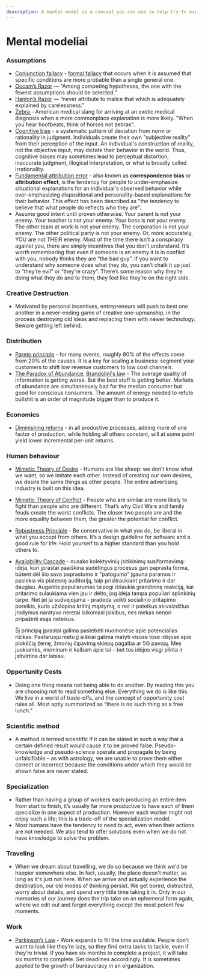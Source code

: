 ```yaml
---
description: A mental model is a concept you can use to help try to explain things
---
```


# Mental modeliai

### **A**ssumptions

* [Conjunction fallacy](https://www.wikiwand.com/en/Conjunction_fallacy) - [formal fallacy](https://www.wikiwand.com/en/Formal_fallacy) that occurs when it is assumed that specific conditions are more probable than a single general one.
* [Occam’s Razor](https://en.wikipedia.org/wiki/Occam%27s_razor) — “Among competing hypotheses, the one with the fewest assumptions should be selected.”
* [Hanlon’s Razor](https://www.wikiwand.com/en/Hanlon%27s_razor) — “never attribute to malice that which is adequately explained by carelessness.”
* [Zebra ](https://www.wikiwand.com/en/Zebra_%28medicine%29)- American medical slang for arriving at an exotic medical diagnosis when a more commonplace explanation is more likely. "When you hear hoofbeats, think of horses not zebras".
* [Cognitive bias](https://www.wikiwand.com/en/Cognitive_bias) - a systematic pattern of deviation from norm or rationality in judgment. Individuals create their own "subjective reality" from their perception of the input. An individual's construction of reality, not the objective input, may dictate their behavior in the world. Thus, cognitive biases may sometimes lead to perceptual distortion, inaccurate judgment, illogical interpretation, or what is broadly called irrationality.
* [Fundamental attribution error](https://www.wikiwand.com/en/Fundamental_attribution_error) - also known as **correspondence bias** or **attribution effect**, is the tendency for people to under-emphasize situational explanations for an individual's observed behavior while over-emphasizing dispositional and personality-based explanations for their behavior. This effect has been described as "the tendency to believe that what people do reflects who they are".
* Assume good intent until proven otherwise. Your parent is not your enemy. Your teacher is not your enemy. Your boss is not your enemy. The other team at work is not your enemy. The corporation is not your enemy. The other political party is not your enemy. Or, more accurately, YOU are not THEIR enemy. Most of the time there isn't a conspiracy against you, there are simply incentives that you don't understand.  It’s worth remembering that even if someone is an enemy it is in conflict with you, nobody thinks they are “the bad guy”. If you want to understand why someone does what they do, you can’t chalk it up just to “they’re evil” or “they’re crazy”. There’s some reason why they’re doing what they do and to them, they feel like they’re on the right side.

### Creative Destruction

* Motivated by personal incentives, entrepreneurs will push to best one another in a never-ending game of creative one-upmanship, in the process destroying old ideas and replacing them with newer technology. Beware getting left behind.

### Distribution

* [Pareto principle](https://www.wikiwand.com/en/Pareto_principle) - for many events, roughly 80% of the effects come from 20% of the causes. It is a key for scaling a business: segment your customers to shift low revenue customers to low cost channels.
* [The Paradox of Abundance](https://www.wikiwand.com/en/Resource_curse#:~:text=The%20resource%20curse%2C%20also%20known,countries%20with%20fewer%20natural%20resources.), [Brandolini's law](https://www.wikiwand.com/en/Brandolini%27s_law) - The average quality of information is getting worse. But the best stuff is getting better. Markets of abundance are simultaneously bad for the median consumer but good for conscious consumers. The amount of energy needed to refute bullshit is an order of magnitude bigger than to produce it.

### Economics

* [Diminishing returns](https://www.wikiwand.com/en/Diminishing_returns) - in all productive processes, adding more of one factor of production, while holding all others constant, will at some point yield lower incremental per-unit returns.

### Human behaviour

* [Mimetic Theory of Desire](https://www.wikiwand.com/en/Ren%C3%A9_Girard#/Mimetic_desire) - Humans are like sheep: we don’t know what we want, so we imitate each other. Instead of creating our own desires, we desire the same things as other people. The entire advertising industry is built on this idea. 
* [Mimetic Theory of Conflict](https://www.wikiwand.com/en/Ren%C3%A9_Girard) - People who are similar are more likely to fight than people who are different. That’s why Civil Wars and family feuds create the worst conflicts. The closer two people are and the more equality between them, the greater the potential for conflict.
* [Robustness Principle](https://www.wikiwand.com/en/Robustness_principle) - Be conservative in what you do, be liberal in what you accept from others. It’s a design guideline for software and a good rule for life: Hold yourself to a higher standard than you hold others to.
* [Availability Cascade](https://www.wikiwand.com/en/Availability_cascade) - nusako kolektyvinių įsitikinimų susiformavimą: idėja, kuri įprastai paaiškina sudėtingus procesus gan paprasta forma, būtent dėl šio savo paprastumo ir "patogumo" įgauna paramos ir pasiekia vis platesnę auditoriją, taip prisitraukiant pritarimo ir dar daugiau. Augantis populiarumas taipogi iššaukia grandininę reakciją, kai pritarimo sulaukiama vien jau ir dėlto, jog idėja tampa populiari aplinkinių tarpe. Net jei ja sudvejojama - pradeda veikti socialinio pritapimo poreikis, kuris užslopina kritinį mąstymą, o net ir pateikus akivaizdžius įrodymus naratyvo neretai laikomasi įsikibus, nes niekas nenori pripažinti esąs neteisus.

  Šį principą įprastai galima pastebėti nuomonėse apie potencialias rizikas. Pastaruoju metu jį aiškiai galima matyti visose tose idėjose apie plokščią žemę, žmonių čipavimą skiepų pagalba ar 5G pavojų. Mes juokiamės, meminam ir kalbam apie tai - bet tos idėjos visgi plinta ir įsitvirtina dar labiau.

### Opportunity Costs

* Doing one thing means not being able to do another. By reading this you are choosing not to read something else. Everything we do is like this. We live in a world of trade-offs, and the concept of opportunity cost rules all. Most aptly summarized as “there is no such thing as a free lunch.”

### Scientific method

* A method is termed scientific if it can be stated in such a way that a certain defined result would cause it to be proved false. Pseudo-knowledge and pseudo-science operate and propagate by being unfalsifiable – as with astrology, we are unable to prove them either correct or incorrect because the conditions under which they would be shown false are never stated.

### Specialization

* Rather than having a group of workers each producing an entire item from start to finish, it’s usually far more productive to have each of them specialize in one aspect of production. However each worker might not enjoy such a life; this is a trade-off of the specialization model.
* Most humans have the tendency to need to act, even when their actions are not needed. We also tend to offer solutions even when we do not have knowledge to solve the problem.

### Traveling

* When we dream about travelling, we do so because we think we'd be happier somewhere else. In fact, usually, the place doesn't matter, as long as it's just not here. When we arrive and actually experience the destination, our old modes of thinking persist. We get bored, distracted, worry about details, and spend very little time taking it in. Only in our memories of our journey does the trip take on an ephemeral form again, where we edit out and forget everything except the most potent few moments.

### Work

* [Parkinson’s Law](https://www.wikiwand.com/en/Parkinson%27s_law) - Work expands to fill the time available. People don’t want to look like they’re lazy, so they find extra tasks to tackle, even if they’re trivial. If you have six months to complete a project, it will take six months to complete. Set deadlines accordingly. It is sometimes applied to the growth of bureaucracy in an organization.

